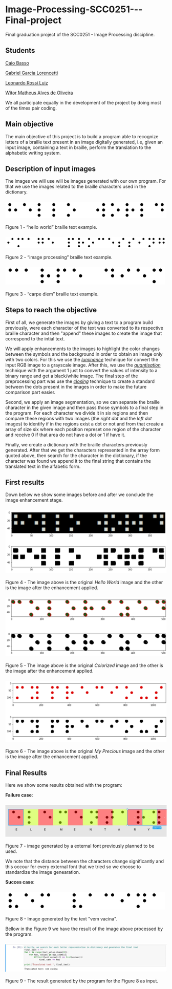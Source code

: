 # Image-Processing-SCC0251---Final-project
Final graduation project of the SCC0251 - Image Processing discipline.

## Students

  [Caio Basso](https://github.com/caioadb)

  [Gabriel Garcia Lorencetti](https://github.com/gabriellorencetti)

  [Leonardo Rossi Luiz](https://github.com/leonrossi)

  [Witor Matheus Alves de Oliveira](https://github.com/witorMao)

  We all participate equally in the development of the project by doing most of the times pair coding.

## Main objective
The main objective of this project is to build a program able to recognize letters of a braille text present in an image digitally generated, i.e, given an input image, containing a text in braille, perform the translation to the alphabetic writing system.

## Description of input images
The images we will use will be images generated with our own program. For that we use the images related to the braille characters used in the dictionary.

  ### ![Image 1](images/hello_world.png)
  Figure 1 - “hello world” braille text example.

  ### ![Image 2](images/image_processing.png)
  Figure 2 - “image processing” braille text example.
  
  ### ![Image 3](images/carpe_diem.png)
  Figure 3 - “carpe diem” braille text example.

## Steps to reach the objective
First of all, we generate the images by giving a text to a program build previously, were each character of the text was converted to its respective braille character and then "append" these images to create the image that correspond to the intial text.

We will apply enhancements to the images to highlight the color changes between the symbols and the background in order to obtain an image only with two colors. For this we use the [*luminance*](https://en.wikipedia.org/wiki/Luminance) technique for convert the input RGB image to a grayscale image. After this, we use the [*quantisation*](https://en.wikipedia.org/wiki/Quantization_(signal_processing)) technique with the argument 1 just to convert the values of intensity to a binary range and get a black/white image. The final step of the preprocessing part was use the [*closing*](https://en.wikipedia.org/wiki/Closing_(morphology)#:~:text=In%20image%20processing%2C%20closing%20is,while%20closing%20removes%20small%20holes.) technique to create a standard between the dots present in the images in order to make the future comparison part easier.

Second, we apply an image segmentation, so we can separate the braille character in the given image and then pass those symbols to a final step in the program. For each character we divide it in six regions and then compare these regions with two images (the *right dot* and the *left dot* images) to identify if in the regions exist a dot or not and from that create a array of size six where each position represet one region of the character and receive 0 if that area do not have a dot or 1 if have it.

Finally, we create a dictionary with the braille characters previously generated. After that we get the characters represented in the array form quoted above, then search for the character in the dictionary, if the character was found we append it to the final string that contains the translated text in the alfabetic form.

## First results
  
  Down bellow we show some images before and after we conclude the image enhancement stage.

  ### ![Image 4](/firstResults/enhancedHelloWorld.png)
  Figure 4 - The image above is the original *Hello World* image and the other is the image after the enhancement applied.
  
  ### ![Image 5](/firstResults/enhancedColorized.png)
  Figure 5 - The image above is the original *Colorized* image and the other is the image after the enhancement applied.
  
  ### ![Image 6](/firstResults/enhancedMyPrecius.png)
  Figure 6 - The image above is the original *My Precious* image and the other is the image after the enhancement applied.

## Final Results

Here we show some results obtained with the program:

  **Failure case**:

  ### ![Image 7](/images/partial.jpg)
  Figure 7 - image generated by a external font previously planned to be used.

  We note that the distance between the characters change significantly and this occour for every external font that we tried so we choose to standardize the image genearation.

  **Succes case**:

  ### ![Image 8](/images/vem.png)
  Figure 8 - Image generated by the text "vem vacina". 
  
  Bellow in the Figure 9 we have the result of the image above processed by the program.

  ### ![Image 9](/images/resultado_vem.jpg)
  Figure 9 - The result generated by the program for the Figure 8 as input.



